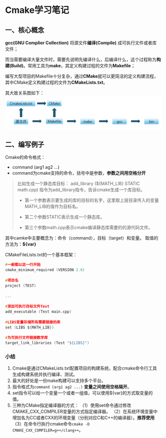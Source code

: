 # Cmake学习笔记

## 一、核心概念

**gcc(GNU Complier Collection)** 将源文件**编译(Compile)** 成可执行文件或者库文件；

而当需要编译大量文件时，需要先说明先编译什么，后编译什么，这个过程称为**构建(Build)**。常用工具为**make**，其定义构建过程的文件为**Makefile**；

编写大型项目的Makefile十分复杂，通过**CMake**就可以更简洁的定义构建流程，其中CMake定义构建过程的文件为**CMakeLists.txt**。

其大致关系图如下：
![关系图](photos\Relationship_of_CMake_and_cpp.png "关系图")

## 二、编写例子

Cmake的命令格式：

- command (arg1 ag2 ...)
- command为cmake支持的命令，括号中是参数，**参数之间用空格分开**

> 比如生成一个静态库目标：
> add_library (${MATH_LIB} STATIC math.cpp)
> 指令为add_library指令，告诉cmake生成一个库目标。
>
> - 第一个参数表示要生成的库的目标的名字，这里取上层目录传入的变量MATH_LIB的值作为目标名。
>
> - 第二个参数STATIC表示生成一个静态库。
>
> - 第三个参数math.cpp表示cmake编译静态库需要的的源代码文件。

其中camke中主要概念为：命令（command），目标（target）和变量。
取值的方法为：**${var}**

CMakeFileLists.txt的一个基本框架：

```C
#一般都以这一行开始
cmake_minimum_required (VERSION 2.6)
 
#项目名
project (TEST)

...

#添加可执行目标文件Test
add_executable (Test main.cpp)
 
#LIBS变量存储所有需要链接的库
set (LIBS ${MATH_LIB})

#为可执行文件链接数学库
target_link_libraries (Test "${LIBS}")
```

### 小结

1. Cmake是通过CMakeLists.txt配置项目的构建系统，配合cmake命令行工具生成构建系统并执行编译、测试。
2. 最大的好处是一份make构建可以支持多个平台。
3. 指令格式为`command (arg1 ag2 ...)` **变量之间使用空格隔开**。
4. set指令可以给一个变量一个或者一组值，可以使用${var}的方式取变量的值。
5. 三种为CMake指定编译器的方式：
   （1）使用set命令通过修改CMAKE_CXX_COMPILER变量的方式指定编译器。
   （2）在系统环境变量中增加名为CC或者CXX的环境变量（分别对应C和C++的编译器）。**推荐使用**
   （3）在命令行执行cmake命令`cmake -D CMAKE_CXX_COMPILER=g++/clang++`。
